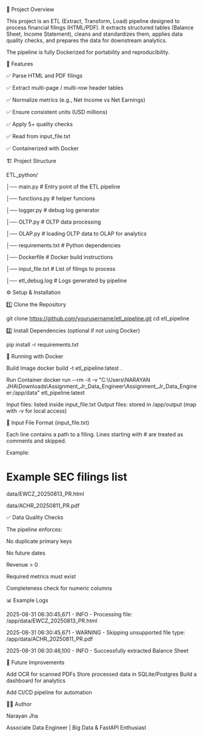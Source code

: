📌 Project Overview

This project is an ETL (Extract, Transform, Load) pipeline designed to process financial filings (HTML/PDF).
It extracts structured tables (Balance Sheet, Income Statement), cleans and standardizes them, applies data quality checks, and prepares the data for downstream analytics.

The pipeline is fully Dockerized for portability and reproducibility.

🚀 Features

✅ Parse HTML and PDF filings

✅ Extract multi-page / multi-row header tables

✅ Normalize metrics (e.g., Net Income vs Net Earnings)

✅ Ensure consistent units (USD millions)

✅ Apply 5+ quality checks

✅ Read from input_file.txt

✅ Containerized with Docker

🏗️ Project Structure

ETL_python/

│── main.py                # Entry point of the ETL pipeline

│── functions.py           # helper funcions

│── logger.py              # debug log generator

│── OLTP.py                # OLTP data processing

│── OLAP.py                # loading OLTP data to OLAP for analytics

│── requirements.txt       # Python dependencies

│── Dockerfile             # Docker build instructions

│── input_file.txt         # List of filings to process

│── etl_debug.log          # Logs generated by pipeline

⚙️ Setup & Installation

1️⃣ Clone the Repository

git clone https://github.com/yourusername/etl_pipeline.git
cd etl_pipeline

2️⃣ Install Dependencies (optional if not using Docker)

pip install -r requirements.txt

🐳 Running with Docker

Build Image
docker build -t etl_pipeline:latest .

Run Container
docker run --rm -it -v "C:\Users\NARAYAN JHA\Downloads\Assignment_Jr_Data_Engineer\Assignment_Jr_Data_Engineer:/app/data" etl_pipeline:latest


Input files: listed inside input_file.txt
Output files: stored in /app/output (map with -v for local access)

📂 Input File Format (input_file.txt)

Each line contains a path to a filing.
Lines starting with # are treated as comments and skipped.

Example:

# Example SEC filings list

data/EWCZ_20250813_PR.html

data/ACHR_20250811_PR.pdf

✅ Data Quality Checks

The pipeline enforces:

No duplicate primary keys

No future dates

Revenue > 0

Required metrics must exist

Completeness check for numeric columns

📊 Example Logs

2025-08-31 06:30:45,671 - INFO - Processing file: /app/data/EWCZ_20250813_PR.html

2025-08-31 06:30:45,671 - WARNING - Skipping unsupported file type: /app/data/ACHR_20250811_PR.pdf

2025-08-31 06:30:46,100 - INFO - Successfully extracted Balance Sheet

🔮 Future Improvements

Add OCR for scanned PDFs
Store processed data in SQLite/Postgres
Build a dashboard for analytics

Add CI/CD pipeline for automation

👨‍💻 Author

Narayan Jha

Associate Data Engineer | Big Data & FastAPI Enthusiast
